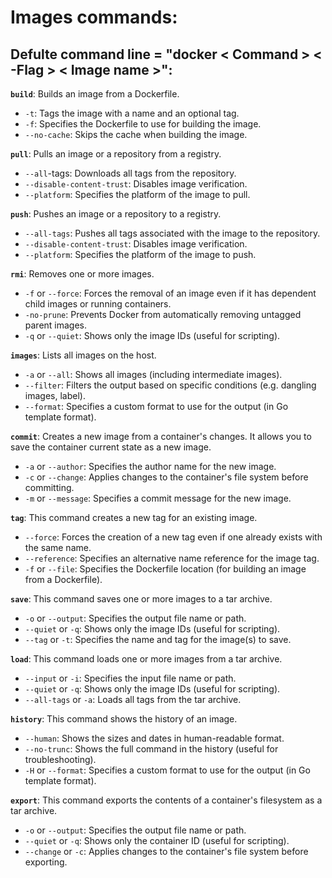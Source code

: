 # Images commands:

## Defulte command line = "docker < Command > < -Flag > < Image name >":

**`build`**: Builds an image from a Dockerfile.
- `-t`: Tags the image with a name and an optional tag.
- `-f`: Specifies the Dockerfile to use for building the image.
- `--no-cache`: Skips the cache when building the image.

**`pull`**: Pulls an image or a repository from a registry.
- `--all`-tags: Downloads all tags from the repository.
- `--disable-content-trust`: Disables image verification.
- `--platform`: Specifies the platform of the image to pull.

**`push`**: Pushes an image or a repository to a registry.
- `--all-tags`: Pushes all tags associated with the image to the repository.
- `--disable-content-trust`: Disables image verification.
- `--platform`: Specifies the platform of the image to push.

**`rmi`**: Removes one or more images.
- `-f` or `--force`: Forces the removal of an image even if it has dependent child images or running containers.
- `-no-prune`: Prevents Docker from automatically removing untagged parent images.
- `-q` or `--quiet`: Shows only the image IDs (useful for scripting).

**`images`**: Lists all images on the host.
- `-a` or `--all`: Shows all images (including intermediate images).
- `--filter`: Filters the output based on specific conditions (e.g. dangling images, label).
- `--format`: Specifies a custom format to use for the output (in Go template format).

**`commit`**: Creates a new image from a container's changes. It allows you to save the container current state as a new image.
- `-a` or `--author`: Specifies the author name for the new image.
- `-c` or `--change`: Applies changes to the container's file system before committing.
- `-m` or `--message`: Specifies a commit message for the new image.

**`tag`**: This command creates a new tag for an existing image.
- `--force`: Forces the creation of a new tag even if one already exists with the same name.
- `--reference`: Specifies an alternative name reference for the image tag.
- `-f` or `--file`: Specifies the Dockerfile location (for building an image from a Dockerfile).

**`save`**: This command saves one or more images to a tar archive.
- `-o` or `--output`: Specifies the output file name or path.
- `--quiet` or `-q`: Shows only the image IDs (useful for scripting).
- `--tag` or `-t`: Specifies the name and tag for the image(s) to save.

**`load`**: This command loads one or more images from a tar archive.
- `--input` or `-i`: Specifies the input file name or path.
- `--quiet` or `-q`: Shows only the image IDs (useful for scripting).
- `--all-tags` or `-a`: Loads all tags from the tar archive.

**`history`**: This command shows the history of an image.
- `--human`: Shows the sizes and dates in human-readable format.
- `--no-trunc`: Shows the full command in the history (useful for troubleshooting).
- `-H` or `--format`: Specifies a custom format to use for the output (in Go template format).

**`export`**: This command exports the contents of a container's filesystem as a tar archive.
- `-o` or `--output`: Specifies the output file name or path.
- `--quiet` or `-q`: Shows only the container ID (useful for scripting).
- `--change` or `-c`: Applies changes to the container's file system before exporting.
